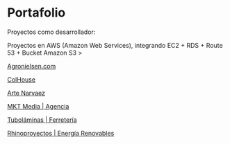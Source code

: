 # Portafolio
Proyectos como desarrollador:

Proyectos en AWS (Amazon Web Services), integrando EC2 + RDS + Route 53 + Bucket Amazon S3 >
<p><a href="https://agronielsen.com/" target="_blank">Agronielsen.com</a></p>
<p><a href="https://colhouse.com.co/" target="_blank">ColHouse</a></p>
<p><a href="https://artenarvaez.com/" target="_blank">Arte Narvaez</a></p>
<p><a href="https://mktmedia.co/" target="_blank">MKT Media | Agencia</a></p>
<p><a href="https://tubolaminas.com/" target="_blank">Tuboláminas | Ferretería</a></p>
<p><a href="https://rhinoproyectos.co/" target="_blank">Rhinoproyectos | Energía Renovables</a></p>
